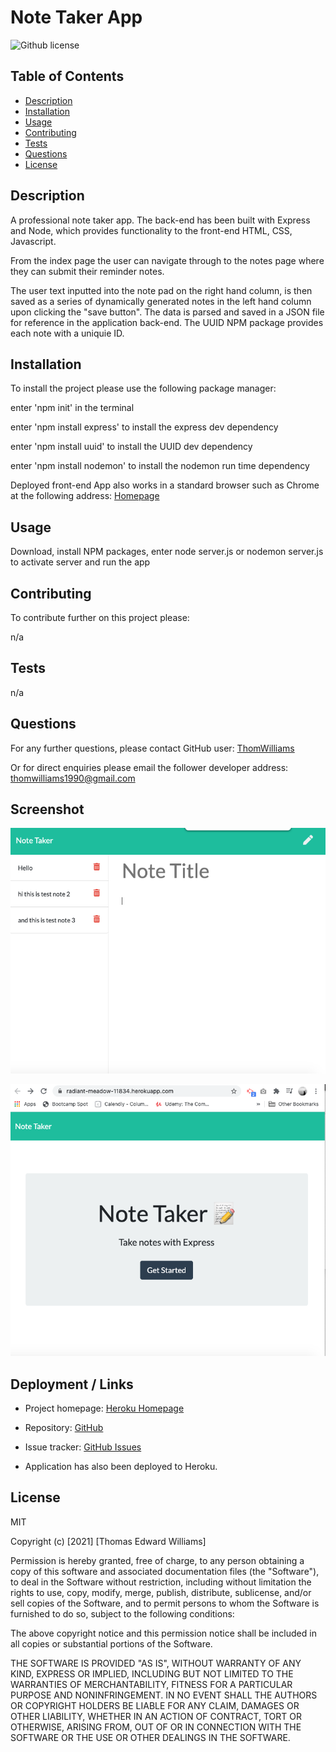 # Note Taker App

![Github license](https://img.shields.io/badge/license-MIT-blue.svg)

## Table of Contents
  
* [Description](#description)
* [Installation](#installation)
* [Usage](#usage)
* [Contributing](#contributing)
* [Tests](#tests)
* [Questions](#questions)
* [License](#license)
  
## Description 
  
A professional note taker app. The back-end has been built with Express and Node, which provides functionality to the front-end HTML, CSS, Javascript. 

From the index page the user can navigate through to the notes page where they can submit their reminder notes. 

The user text inputted into the note pad on the right hand column, is then saved as a series of dynamically generated notes in the left hand column upon clicking the "save button". The data is parsed and saved in a JSON file for reference in the application back-end. The UUID NPM package provides each note with a uniquie ID. 


## Installation
  
To install the project please use the following package manager: 
  
enter 'npm init' in the terminal 

enter 'npm install express' to install the express dev dependency

enter 'npm install uuid' to install the UUID dev dependency

enter 'npm install nodemon' to install the nodemon run time dependency

Deployed front-end App also works in a standard browser such as Chrome at the following address: [Homepage](https://thomwilliams.github.io/note-taker-tew/)
  
## Usage
  
Download, install NPM packages, enter node server.js or nodemon server.js to activate server and run the app

  
## Contributing
  
To contribute further on this project please:
  
n/a 
  
## Tests
  
n/a 
  
## Questions
  
For any further questions, please contact GitHub user: 
[ThomWilliams](https://www.github.com/ThomWilliams/) 

Or for direct enquiries please email the follower developer address: 
thomwilliams1990@gmail.com 
  

## Screenshot

![Screenshot of the Desktop version](./Assets/note-taker-tew_Screenshot.png)

![App deployed on Heroku](./Assets/app_deployed_on_heroku.png)

## Deployment / Links

- Project homepage: [Heroku Homepage](https://radiant-meadow-11834.herokuapp.com/)

- Repository: [GitHub](https://github.com/ThomWilliams/note-taker-tew)

- Issue tracker: [GitHub Issues](https://github.com/ThomWilliams/note-taker-tew/issues)

- Application has also been deployed to Heroku. 

## License
  
MIT 

Copyright (c) [2021] [Thomas Edward Williams]

Permission is hereby granted, free of charge, to any person obtaining a copy
of this software and associated documentation files (the "Software"), to deal
in the Software without restriction, including without limitation the rights
to use, copy, modify, merge, publish, distribute, sublicense, and/or sell
copies of the Software, and to permit persons to whom the Software is
furnished to do so, subject to the following conditions:

The above copyright notice and this permission notice shall be included in all
copies or substantial portions of the Software.

THE SOFTWARE IS PROVIDED "AS IS", WITHOUT WARRANTY OF ANY KIND, EXPRESS OR
IMPLIED, INCLUDING BUT NOT LIMITED TO THE WARRANTIES OF MERCHANTABILITY,
FITNESS FOR A PARTICULAR PURPOSE AND NONINFRINGEMENT. IN NO EVENT SHALL THE
AUTHORS OR COPYRIGHT HOLDERS BE LIABLE FOR ANY CLAIM, DAMAGES OR OTHER
LIABILITY, WHETHER IN AN ACTION OF CONTRACT, TORT OR OTHERWISE, ARISING FROM,
OUT OF OR IN CONNECTION WITH THE SOFTWARE OR THE USE OR OTHER DEALINGS IN THE
SOFTWARE.


